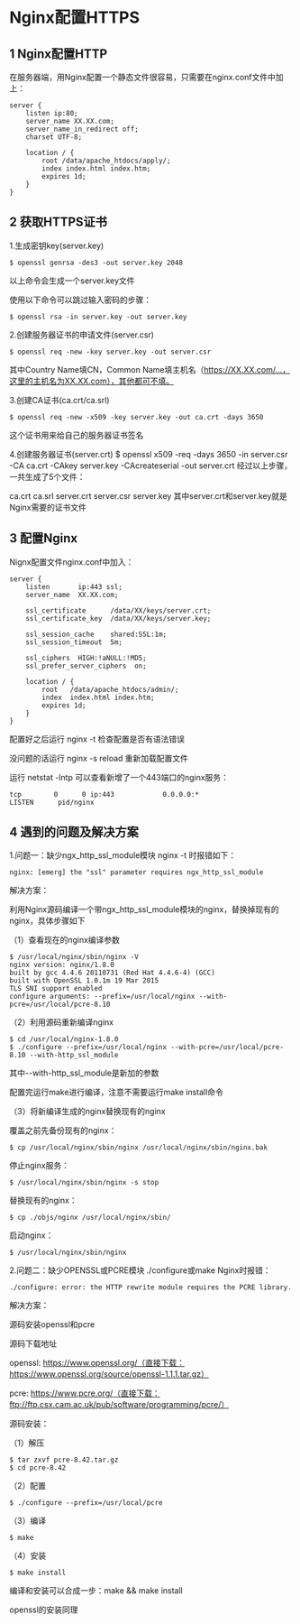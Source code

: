 # Nginx配置HTTPS


## 1 Nginx配置HTTP
在服务器端，用Nginx配置一个静态文件很容易，只需要在nginx.conf文件中加上：
```
server {
    listen ip:80;
    server_name XX.XX.com;
    server_name_in_redirect off;
    charset UTF-8;

    location / {
        root /data/apache_htdocs/apply/;
        index index.html index.htm;
        expires 1d;
    }
}
```
## 2 获取HTTPS证书
1.生成密钥key(server.key)
```
$ openssl genrsa -des3 -out server.key 2048
```
以上命令会生成一个server.key文件

使用以下命令可以跳过输入密码的步骤：
```
$ openssl rsa -in server.key -out server.key
```
2.创建服务器证书的申请文件(server.csr)
```
$ openssl req -new -key server.key -out server.csr
```
其中Country Name填CN，Common Name填主机名（https://XX.XX.com/...，这里的主机名为XX.XX.com），其他都可不填。

3.创建CA证书(ca.crt/ca.srl)
```
$ openssl req -new -x509 -key server.key -out ca.crt -days 3650
```
这个证书用来给自己的服务器证书签名

4.创建服务器证书(server.crt)
$ openssl x509 -req -days 3650 -in server.csr -CA ca.crt -CAkey server.key -CAcreateserial -out server.crt
经过以上步骤，一共生成了5个文件：

ca.crt ca.srl server.crt server.csr server.key
其中server.crt和server.key就是Nginx需要的证书文件

## 3 配置Nginx
Nignx配置文件nginx.conf中加入：
```
server {
    listen       ip:443 ssl;
    server_name  XX.XX.com;

    ssl_certificate      /data/XX/keys/server.crt;
    ssl_certificate_key  /data/XX/keys/server.key;

    ssl_session_cache    shared:SSL:1m;
    ssl_session_timeout  5m;

    ssl_ciphers  HIGH:!aNULL:!MD5;
    ssl_prefer_server_ciphers  on;

    location / {
        root   /data/apache_htdocs/admin/;
        index  index.html index.htm;
        expires 1d;
    }
}
```
配置好之后运行 nginx -t 检查配置是否有语法错误

没问题的话运行 nginx -s reload 重新加载配置文件

运行 netstat -lntp 可以查看新增了一个443端口的nginx服务：
```
tcp        0      0 ip:443            0.0.0.0:*                   LISTEN      pid/nginx
```

## 4 遇到的问题及解决方案
1.问题一：缺少ngx_http_ssl_module模块
nginx -t 时报错如下：
```
nginx: [emerg] the "ssl" parameter requires ngx_http_ssl_module
```
解决方案：

利用Nginx源码编译一个带ngx_http_ssl_module模块的nginx，替换掉现有的nginx，具体步骤如下

（1）查看现在的nginx编译参数
```
$ /usr/local/nginx/sbin/nginx -V
nginx version: nginx/1.8.0
built by gcc 4.4.6 20110731 (Red Hat 4.4.6-4) (GCC)
built with OpenSSL 1.0.1m 19 Mar 2015
TLS SNI support enabled
configure arguments: --prefix=/usr/local/nginx --with-pcre=/usr/local/pcre-8.10
```
（2）利用源码重新编译nginx
```
$ cd /usr/local/nginx-1.8.0
$ ./configure --prefix=/usr/local/nginx --with-pcre=/usr/local/pcre-8.10 --with-http_ssl_module
```
其中--with-http_ssl_module是新加的参数

配置完运行make进行编译，注意不需要运行make install命令

（3）将新编译生成的nginx替换现有的nginx

覆盖之前先备份现有的nginx：
```
$ cp /usr/local/nginx/sbin/nginx /usr/local/nginx/sbin/nginx.bak
```
停止nginx服务：
```
$ /usr/local/nginx/sbin/nginx -s stop
```
替换现有的nginx：
```
$ cp ./objs/nginx /usr/local/nginx/sbin/
```
启动nginx：
```
$ /usr/local/nginx/sbin/nginx
```

2.问题二：缺少OPENSSL或PCRE模块
./configure或make Nginx时报错：
```
./configure: error: the HTTP rewrite module requires the PCRE library.
```
解决方案：

源码安装openssl和pcre

源码下载地址

openssl: https://www.openssl.org/（直接下载：https://www.openssl.org/source/openssl-1.1.1.tar.gz）

pcre: https://www.pcre.org/（直接下载：ftp://ftp.csx.cam.ac.uk/pub/software/programming/pcre/）

源码安装：

（1）解压
```
$ tar zxvf pcre-8.42.tar.gz
$ cd pcre-8.42
```
（2）配置
```
$ ./configure --prefix=/usr/local/pcre
```
（3）编译
```
$ make
```
（4）安装
```
$ make install
```
编译和安装可以合成一步：make && make install

openssl的安装同理

<EditInfo time="2018-09-12 15:54" title="阅读(314) 评论(0) 推荐(0)" />
